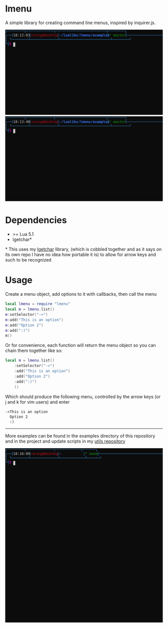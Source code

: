 # lmenu
A simple library for creating command line menus, inspired by inquirer.js.

![](images/listexample.svg)
![](images/allexample.svg)

# Dependencies
 - \>= Lua 5.1
 - lgetchar\*

\* This uses my [lgetchar](https://github.com/3uclidian/lgetchar) library, (which is cobbled together and as it says on its own repo I have no idea how portable it is) to allow for arrow keys and such to be recognized

# Usage
Create a menu object, add options to it with callbacks, then call the menu

```lua
local lmenu = require "lmenu"
local m = lmenu.list()
m:setSelector("->")
m:add("This is an option")
m:add("Option 2")
m:add(":)")
m()
```
Or for convenience, each function will return the menu object so you can chain them together like so:
```lua
local m = lmenu.list()
	:setSelector("->")
	:add("This is an option")
	:add("Option 2")
	:add(":)")
	()
```

Which should produce the following menu, controlled by the arrow keys (or j and k for vim users) and enter
```
->This is an option
  Option 2
  :)
```

----
More examples can be found in the examples directory of this repository and in the project and update scripts in my [utils repository](https://github.com/3uclidian/utils)


![](images/updateexample.svg)
